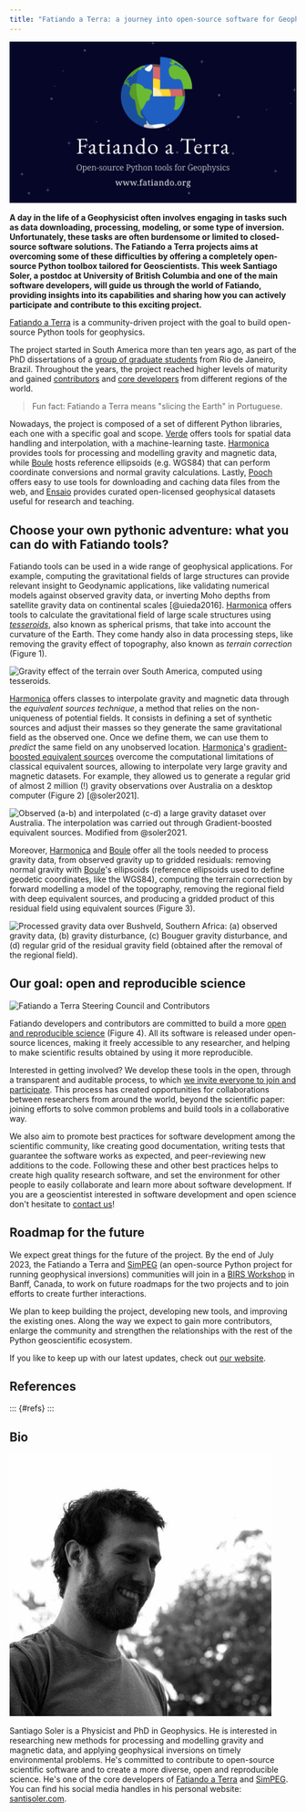 ```yaml
---
title: "Fatiando a Terra: a journey into open-source software for Geophysics"
---
```


![](figs/fatiando-banner.png)

**A day in the life of a Geophysicist often involves engaging in tasks such as
data downloading, processing, modeling, or some type of inversion.
Unfortunately, these tasks are often burdensome or limited to closed-source
software solutions. The Fatiando a Terra projects aims at
overcoming some of these difficulties by offering a completely open-source
Python toolbox tailored for Geoscientists. This week Santiago Soler, a postdoc
at University of British Columbia and one of the main software developers, will
guide us through the world of Fatiando, providing insights into its
capabilities and sharing how you can actively participate and contribute to
this exciting project.**


[Fatiando a Terra][fatiando] is a community-driven project with the goal to
build open-source Python tools for geophysics.

The project started in South America more than ten years ago, as part of the
PhD dissertations of a [group of graduate students][founders] from Rio de
Janeiro, Brazil.
Throughout the years, the project reached higher levels of maturity and gained
[contributors][contributors] and [core developers][developers] from different
regions of the world.

> Fun fact: Fatiando a Terra means "slicing the Earth" in Portuguese.

Nowadays, the project is composed of a set of different Python libraries, each
one with a specific goal and scope. [Verde][verde] offers tools for spatial
data handling and interpolation, with a machine-learning taste.
[Harmonica][harmonica] provides tools for processing and modelling gravity and
magnetic data, while [Boule][boule] hosts reference ellipsoids (e.g. WGS84)
that can perform coordinate conversions and normal gravity calculations.
Lastly, [Pooch][pooch] offers easy to use tools for downloading and caching
data files from the web, and [Ensaio][ensaio] provides curated open-licensed
geophysical datasets useful for research and teaching.


## Choose your own pythonic adventure: what you can do with Fatiando tools?

Fatiando tools can be used in a wide range of geophysical applications.
For example, computing the gravitational fields of large structures can provide
relevant insight to Geodynamic applications, like validating numerical models
against observed gravity data, or inverting Moho depths from satellite gravity
data on continental scales [@uieda2016].
[Harmonica][harmonica] offers tools to calculate the gravitational field of
large scale structures using [_tesseroids_][tesseroids], also known as
spherical prisms, that take into account the curvature of the Earth.
They come handy also in data processing steps, like removing the gravity effect
of topography, also known as _terrain correction_ (Figure 1).

![Gravity effect of the terrain over South America, computed using
tesseroids.](figs/terrain-correction-south-america.png)

[Harmonica][harmonica] offers classes to interpolate gravity and magnetic data
through the _equivalent sources technique_, a method that relies on
the non-uniqueness of potential fields. It consists in defining a set of
synthetic sources and adjust their masses so they generate the same
gravitational field as the observed one. Once we define them, we can use them
to _predict_ the same field on any unobserved location.
[Harmonica][harmonica]'s [gradient-boosted equivalent sources][gb-eq] overcome
the computational limitations of classical equivalent sources, allowing to
interpolate very large gravity and magnetic datasets.
For example, they allowed us to generate
a regular grid of almost 2 million (!) gravity observations over Australia on
a desktop computer (Figure 2) [@soler2021].

![Observed (a-b) and interpolated (c-d) a large gravity dataset over Australia.
The interpolation was carried out through Gradient-boosted equivalent
sources. Modified from @soler2021.](figs/australia.png)

Moreover, [Harmonica][harmonica] and [Boule][boule] offer all the tools needed
to process gravity data, from observed gravity up to gridded residuals:
removing normal gravity with [Boule][boule]'s ellipsoids (reference ellipsoids
used to define geodetic coordinates, like the WGS84), computing the terrain
correction by forward modelling a model of the topography, removing the
regional field with deep equivalent sources, and producing a gridded product of
this residual field using equivalent sources (Figure 3).

![Processed gravity data over Bushveld, Southern Africa: (a) observed gravity
data, (b) gravity disturbance, (c) Bouguer gravity disturbance, and (d) regular
grid of the residual gravity field (obtained after the removal of the regional
field).](figs/south-africa-gravity.png)


## Our goal: open and reproducible science

![Fatiando a Terra Steering Council and
Contributors](figs/fatiando-contributors.png)

Fatiando developers and contributors are committed to build a more [open and
reproducible science][blogpost-open-science] (Figure 4).
All its software is released under open-source licences, making it freely
accessible to any researcher, and helping to make scientific results obtained
by using it more reproducible.

Interested in getting involved? We develop these tools in the open, through
a transparent and auditable process, to which [we invite everyone to join and
participate][contact].
This process has created opportunities for collaborations between researchers
from around the world, beyond the scientific paper: joining efforts to solve
common problems and build tools in a collaborative way.

We also aim to promote best practices for software development among the
scientific community, like creating good documentation, writing tests that
guarantee the software works as expected, and peer-reviewing new additions to
the code.
Following these and other best practices helps to create high quality research
software, and set the environment for other people to easily collaborate
and learn more about software development. If you are a geoscientist interested
in software development and open science don't hesitate to [contact
us][contact]!


## Roadmap for the future

We expect great things for the future of the project.
By the end of July 2023, the Fatiando a Terra and [SimPEG][simpeg] (an
open-source Python project for running geophysical inversions) communities
will join in a [BIRS Workshop][birs] in Banff, Canada, to work on future
roadmaps for the two projects and to join efforts to create further
interactions.

We plan to keep building the project, developing new tools, and improving the
existing ones. Along the way we expect to gain more contributors, enlarge the
community and strengthen the relationships with the rest of the Python
geoscientific ecosystem.

If you like to keep up with our latest updates, check out [our
website][fatiando].


## References

::: {#refs}
:::

## Bio

![](figs/santisoler.png)

Santiago Soler is a Physicist and PhD in Geophysics.
He is interested in researching new methods for processing and modelling
gravity and magnetic data, and applying geophysical inversions on timely
environmental problems.
He's committed to contribute to open-source scientific software and to create
a more diverse, open and reproducible science.
He's one of the core developers of [Fatiando a Terra][fatiando] and
[SimPEG][simpeg].
You can find his social media handles in his personal website:
[santisoler.com][santisoler].



[santisoler]: https://www.santisoler.com/about.html
[fatiando]: https://www.fatiando.org
[contact]: https://www.fatiando.org/contact/
[founders]: https://www.fatiando.org/community/#project-founders
[contributors]: https://www.fatiando.org/community/#package-authors
[developers]: https://www.fatiando.org/community/#steering-council
[boule]: https://www.fatiando.org/boule
[harmonica]: https://www.fatiando.org/harmonica
[verde]: https://www.fatiando.org/verde
[pooch]: https://www.fatiando.org/pooch
[ensaio]: https://www.fatiando.org/ensaio
[tesseroid-layer]: https://www.fatiando.org/ensaio
[simpeg]: https://simpeg.xyz
[birs]: https://birs-2023.softwareunderground.org
[gb-eq]: https://www.fatiando.org/harmonica/latest/user_guide/equivalent_sources/gradient-boosted-eqs.html
[tesseroids]: https://www.fatiando.org/harmonica/latest/user_guide/forward_modelling/tesseroid.html#tesseroid
[blogpost-open-science]: https://blogs.egu.eu/divisions/gd/2020/07/24/what-is-fair-for-geodynamics
